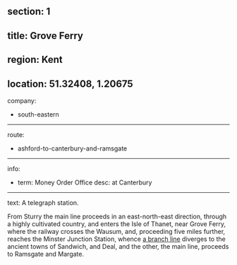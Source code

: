 section: 1
----
title: Grove Ferry
----
region: Kent
----
location: 51.32408, 1.20675
----
company:
- south-eastern
----
route:
- ashford-to-canterbury-and-ramsgate
----
info:
- term: Money Order Office
  desc: at Canterbury
----
text: A telegraph station.

From Sturry the main line proceeds in an east-north-east direction, through a highly cultivated country, and enters the Isle of Thanet, near Grove Ferry, where the railway crosses the Wausum, and, proceeding five miles further, reaches the Minster Junction Station, whence [a branch line](/routes/minster-junction-to-deal) diverges to the ancient towns of Sandwich, and Deal, and the other, the main line, proceeds to Ramsgate and Margate.

